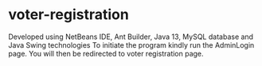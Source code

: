 # voter-registration
Developed using NetBeans IDE, Ant Builder, Java 13, MySQL database and Java Swing technologies
To initiate the program kindly run the AdminLogin page. You will then be redirected to voter registration page.
